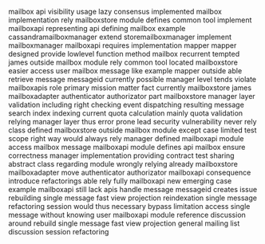mailbox api visibility usage lazy consensus implemented mailbox implementation rely mailboxstore module defines common tool implement mailboxapi representing api defining mailbox example cassandramailboxmanager extend storemailboxmanager implement mailboxmanager mailboxapi requires implementation mapper mapper designed provide lowlevel function method mailbox recurrent tempted james outside mailbox module rely common tool located mailboxstore easier access user mailbox message like example mapper outside able retrieve message messageid currently possible manager level tends violate mailboxapis role primary mission matter fact currently mailboxstore james mailboxadapter authenticator authorizator part mailboxstore manager layer validation including right checking event dispatching resulting message search index indexing current quota calculation mainly quota validation relying manager layer thus error prone lead security vulnerability never rely class defined mailboxstore outside mailbox module except case limited test scope right way would always rely manager defined mailboxapi module access mailbox message mailboxapi module defines api mailbox ensure correctness manager implementation providing contract test sharing abstract class regarding module wrongly relying already mailboxstore mailboxadapter move authenticator authorizator mailboxapi consequence introduce refactorings able rely fully mailboxapi new emerging case example mailboxapi still lack apis handle message messageid creates issue rebuilding single message fast view projection reindexation single message refactoring session would thus necessary bypass limitation access single message without knowing user mailboxapi module reference discussion around rebuild single message fast view projection general mailing list discussion session refactoring